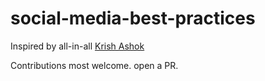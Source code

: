 # social-media-best-practices


Inspired by all-in-all [Krish Ashok](https://twitter.com/krishashok)


Contributions most welcome. open a PR.